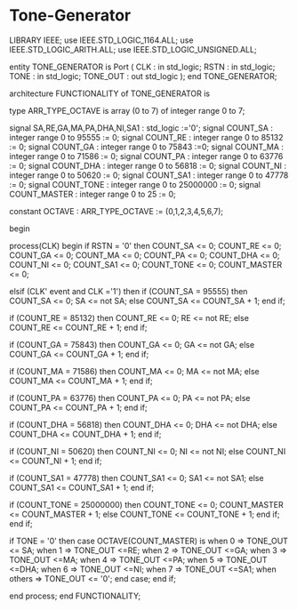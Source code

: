 # Tone-Generator
LIBRARY IEEE;
use IEEE.STD_LOGIC_1164.ALL;
use IEEE.STD_LOGIC_ARITH.ALL;
use IEEE.STD_LOGIC_UNSIGNED.ALL;

entity TONE_GENERATOR is
    Port (
        CLK : in std_logic;
        RSTN : in std_logic;
 TONE : in std_logic;
        TONE_OUT : out std_logic
    );
end TONE_GENERATOR;

architecture FUNCTIONALITY of TONE_GENERATOR is

type ARR_TYPE_OCTAVE is array (0 to 7) of integer range 0 to 7;

signal SA,RE,GA,MA,PA,DHA,NI,SA1 : std_logic :='0';
signal COUNT_SA : integer range 0 to 95555 := 0;
signal COUNT_RE : integer range 0 to 85132 := 0;
signal COUNT_GA : integer range 0 to 75843 :=0;
signal COUNT_MA : integer range 0 to 71586 := 0;
signal COUNT_PA : integer range 0 to 63776 := 0;
signal COUNT_DHA : integer range 0 to 56818 := 0;
signal COUNT_NI : integer range 0 to 50620 := 0;
signal COUNT_SA1 : integer range 0 to 47778 := 0;
signal COUNT_TONE : integer range 0 to 25000000 := 0;
signal COUNT_MASTER : integer range 0 to 25 := 0;

constant OCTAVE : ARR_TYPE_OCTAVE := (0,1,2,3,4,5,6,7);

begin

process(CLK)
begin
if RSTN = '0' then
COUNT_SA <= 0;
COUNT_RE <= 0;
COUNT_GA <= 0;
COUNT_MA <= 0;
COUNT_PA <= 0;
COUNT_DHA <= 0;
COUNT_NI <= 0;
COUNT_SA1 <= 0;
COUNT_TONE <= 0;
COUNT_MASTER <= 0;

elsif (CLK' event and CLK ='1') then
if (COUNT_SA = 95555) then
COUNT_SA <= 0;
SA <= not SA;
else
COUNT_SA <= COUNT_SA + 1;
end if;

if (COUNT_RE = 85132) then
COUNT_RE <= 0;
RE <= not RE;
else
COUNT_RE <= COUNT_RE + 1;
end if;

if (COUNT_GA = 75843) then
COUNT_GA <= 0;
GA <= not GA;
else
COUNT_GA <= COUNT_GA + 1;
end if;

if (COUNT_MA = 71586) then
COUNT_MA <= 0;
MA <= not MA;
else
COUNT_MA <= COUNT_MA + 1;
end if;

if (COUNT_PA = 63776) then
COUNT_PA <= 0;
PA <= not PA;
else
COUNT_PA <= COUNT_PA + 1;
end if;

if (COUNT_DHA = 56818) then
COUNT_DHA <= 0;
DHA <= not DHA;
else
COUNT_DHA <= COUNT_DHA + 1;
end if;

if (COUNT_NI = 50620) then
COUNT_NI <= 0;
NI <= not NI;
else
COUNT_NI <= COUNT_NI + 1;
end if;


if (COUNT_SA1 = 47778) then
COUNT_SA1 <= 0;
SA1 <= not SA1;
else
COUNT_SA1 <= COUNT_SA1 + 1;
end if;



if (COUNT_TONE = 25000000) then
COUNT_TONE <= 0;
COUNT_MASTER <= COUNT_MASTER + 1;
else
COUNT_TONE <= COUNT_TONE + 1;
end if;
end if;


if TONE = '0' then
case OCTAVE(COUNT_MASTER) is
when 0 =>
TONE_OUT <= SA;
when 1 =>
TONE_OUT <=RE;
when 2 =>
TONE_OUT <=GA;
when 3 =>
TONE_OUT <=MA;
when 4 =>
TONE_OUT <=PA;
when 5 =>
TONE_OUT <=DHA;
when 6 =>
TONE_OUT <=NI;
when 7 =>
TONE_OUT <=SA1;
when others =>
TONE_OUT <= '0';
end case;
end if;


end process;
end FUNCTIONALITY;
